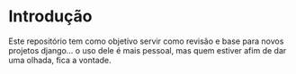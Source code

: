 <h1>Introdução</h1>

<p>Este repositório tem como objetivo servir como revisão e base para novos projetos django... o uso dele é mais pessoal, mas quem estiver afim de dar uma olhada, fica a vontade.</p>
